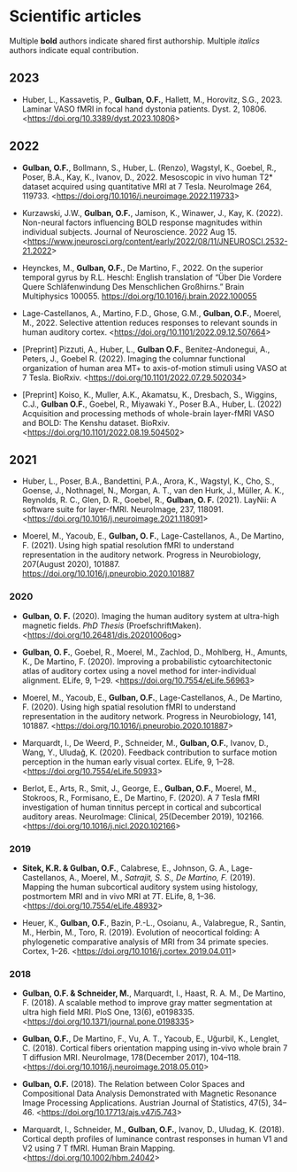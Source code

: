 # Scientific articles
Multiple **bold** authors indicate shared first authorship.
Multiple _italics_ authors indicate equal contribution.

## 2023
- Huber, L., Kassavetis, P., **Gulban, O.F.**, Hallett, M., Horovitz, S.G., 2023. Laminar VASO fMRI in focal hand dystonia patients. Dyst. 2, 10806. <<https://doi.org/10.3389/dyst.2023.10806>>


## 2022
- **Gulban, O.F.**, Bollmann, S., Huber, L. (Renzo), Wagstyl, K., Goebel, R., Poser, B.A., Kay, K., Ivanov, D., 2022. Mesoscopic in vivo human T2* dataset acquired using quantitative MRI at 7 Tesla. NeuroImage 264, 119733. <<https://doi.org/10.1016/j.neuroimage.2022.119733>>

- Kurzawski, J.W., **Gulban, O.F.**, Jamison, K., Winawer, J., Kay, K. (2022). Non-neural factors influencing BOLD response magnitudes within individual subjects. Journal of Neuroscience. 2022 Aug 15. <<https://www.jneurosci.org/content/early/2022/08/11/JNEUROSCI.2532-21.2022>>

- Heynckes, M., **Gulban, O.F.**, De Martino, F., 2022. On the superior temporal gyrus by R.L. Heschl: English translation of “Über Die Vordere Quere Schläfenwindung Des Menschlichen Großhirns.” Brain Multiphysics 100055. https://doi.org/10.1016/j.brain.2022.100055

- Lage-Castellanos, A., Martino, F.D., Ghose, G.M., **Gulban, O.F.**, Moerel, M., 2022. Selective attention reduces responses to relevant sounds in human auditory cortex. <<https://doi.org/10.1101/2022.09.12.507664>>

- [Preprint] Pizzuti, A., Huber, L., **Gulban O.F.**, Benitez-Andonegui, A., Peters, J., Goebel R. (2022). Imaging the columnar functional organization of human area MT+ to axis-of-motion stimuli using VASO at 7 Tesla. BioRxiv. <<https://doi.org/10.1101/2022.07.29.502034>>

- [Preprint] Koiso, K., Muller, A.K., Akamatsu, K., Dresbach, S., Wiggins, C.J., **Gulban O.F.**, Goebel, R., Miyawaki Y., Poser B.A., Huber, L. (2022) Acquisition and processing methods of whole-brain layer-fMRI VASO and BOLD: The Kenshu dataset. BioRxiv. <<https://doi.org/10.1101/2022.08.19.504502>>

## 2021
- Huber, L., Poser, B.A., Bandettini, P.A., Arora, K., Wagstyl, K., Cho, S., Goense, J., Nothnagel, N., Morgan, A. T., van den Hurk, J., Müller, A. K., Reynolds, R. C., Glen, D. R., Goebel, R., **Gulban, O. F.** (2021). LayNii: A software suite for layer-fMRI. NeuroImage, 237, 118091. <<https://doi.org/10.1016/j.neuroimage.2021.118091>>

- Moerel, M., Yacoub, E., **Gulban, O. F.**, Lage-Castellanos, A., De Martino, F. (2021). Using high spatial resolution fMRI to understand representation in the auditory network. Progress in Neurobiology, 207(August 2020), 101887. <https://doi.org/10.1016/j.pneurobio.2020.101887>

### 2020
- **Gulban, O. F.** (2020). Imaging the human auditory system at ultra-high magnetic fields. *PhD Thesis* (ProefschriftMaken). <<https://doi.org/10.26481/dis.20201006og>>

- **Gulban, O. F.**, Goebel, R., Moerel, M., Zachlod, D., Mohlberg, H., Amunts, K., De Martino, F. (2020). Improving a probabilistic cytoarchitectonic atlas of auditory cortex using a novel method for inter-individual alignment. ELife, 9, 1–29. <<https://doi.org/10.7554/eLife.56963>>

- Moerel, M., Yacoub, E., **Gulban, O.F.**, Lage-Castellanos, A., De Martino, F. (2020). Using high spatial resolution fMRI to understand representation in the auditory network. Progress in Neurobiology, 141, 101887. <<https://doi.org/10.1016/j.pneurobio.2020.101887>>

- Marquardt, I., De Weerd, P., Schneider, M., **Gulban, O.F.**, Ivanov, D., Wang, Y., Uludağ, K. (2020). Feedback contribution to surface motion perception in the human early visual cortex. ELife, 9, 1–28. <<https://doi.org/10.7554/eLife.50933>>

- Berlot, E., Arts, R., Smit, J., George, E., **Gulban, O.F.**, Moerel, M., Stokroos, R., Formisano, E., De Martino, F. (2020). A 7 Tesla fMRI investigation of human tinnitus percept in cortical and subcortical auditory areas. NeuroImage: Clinical, 25(December 2019), 102166. <<https://doi.org/10.1016/j.nicl.2020.102166>>

### 2019
- **Sitek, K.R. & Gulban, O.F.**, Calabrese, E., Johnson, G. A., Lage-Castellanos, A., Moerel, M., _Satrajit, S. S., De Martino, F._ (2019). Mapping the human subcortical auditory system using histology, postmortem MRI and in vivo MRI at 7T. ELife, 8, 1–36. <<https://doi.org/10.7554/eLife.48932>>

- Heuer, K., **Gulban, O.F.**, Bazin, P.-L., Osoianu, A., Valabregue, R., Santin, M., Herbin, M., Toro, R. (2019). Evolution of neocortical folding: A phylogenetic comparative analysis of MRI from 34 primate species. Cortex, 1–26. <<https://doi.org/10.1016/j.cortex.2019.04.011>>

### 2018
- **Gulban, O.F. & Schneider, M.**, Marquardt, I., Haast, R. A. M., De Martino, F. (2018). A scalable method to improve gray matter segmentation at ultra high field MRI. PloS One, 13(6), e0198335. <<https://doi.org/10.1371/journal.pone.0198335>>

- **Gulban, O.F.**, De Martino, F., Vu, A. T., Yacoub, E., Uğurbil, K., Lenglet, C. (2018). Cortical fibers orientation mapping using in-vivo whole brain 7 T diffusion MRI. NeuroImage, 178(December 2017), 104–118. <<https://doi.org/10.1016/j.neuroimage.2018.05.010>>

- **Gulban, O.F.** (2018). The Relation between Color Spaces and Compositional Data Analysis Demonstrated with Magnetic Resonance Image Processing Applications. Austrian Journal of Statistics, 47(5), 34–46. <<https://doi.org/10.17713/ajs.v47i5.743>>

- Marquardt, I., Schneider, M., **Gulban, O.F.**, Ivanov, D., Uludag, K. (2018). Cortical depth profiles of luminance contrast responses in human V1 and V2 using 7 T fMRI. Human Brain Mapping. <<https://doi.org/10.1002/hbm.24042>>
